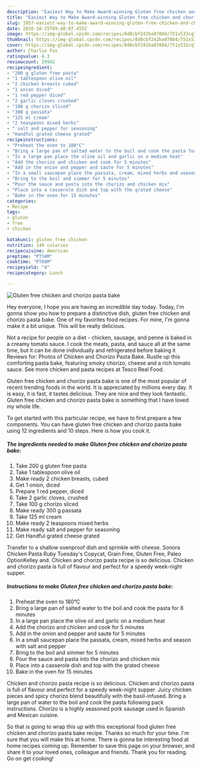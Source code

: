 ```yaml
---
description: "Easiest Way to Make Award-winning Gluten free chicken and chorizo pasta bake"
title: "Easiest Way to Make Award-winning Gluten free chicken and chorizo pasta bake"
slug: 1957-easiest-way-to-make-award-winning-gluten-free-chicken-and-chorizo-pasta-bake
date: 2020-10-25T09:48:07.455Z
image: https://img-global.cpcdn.com/recipes/8d8cbf242ba07884/751x532cq70/gluten-free-chicken-and-chorizo-pasta-bake-recipe-main-photo.jpg
thumbnail: https://img-global.cpcdn.com/recipes/8d8cbf242ba07884/751x532cq70/gluten-free-chicken-and-chorizo-pasta-bake-recipe-main-photo.jpg
cover: https://img-global.cpcdn.com/recipes/8d8cbf242ba07884/751x532cq70/gluten-free-chicken-and-chorizo-pasta-bake-recipe-main-photo.jpg
author: Charlie Fox
ratingvalue: 4.3
reviewcount: 29942
recipeingredient:
- "200 g gluten free pasta"
- "1 tablespoon olive oil"
- "2 chicken breasts cubed"
- "1 onion diced"
- "1 red pepper diced"
- "2 garlic cloves crushed"
- "100 g chorizo sliced"
- "300 g passata"
- "125 ml cream"
- "2 teaspoons mixed herbs"
- " salt and pepper for seasoning"
- "Handful grated cheese grated"
recipeinstructions:
- "Preheat the oven to 180°C"
- "Bring a large pan of salted water to the boil and cook the pasta for 8 minutes"
- "In a large pan place the olive oil and garlic on a medium heat"
- "Add the chorizo and chicken and cook for 5 minutes"
- "Add in the onion and pepper and saute for 5 minutes"
- "In a small saucepan place the passata, cream, mixed herbs and season with salt and pepper"
- "Bring to the boil and simmer for 5 minutes"
- "Pour the sauce and pasta into the chorizo and chicken mix"
- "Place into a casserole dish and top with the grated cheese"
- "Bake in the oven for 15 minutes"
categories:
- Recipe
tags:
- gluten
- free
- chicken

katakunci: gluten free chicken 
nutrition: 149 calories
recipecuisine: American
preptime: "PT34M"
cooktime: "PT60M"
recipeyield: "4"
recipecategory: Lunch

---
```



![Gluten free chicken and chorizo pasta bake](https://img-global.cpcdn.com/recipes/8d8cbf242ba07884/751x532cq70/gluten-free-chicken-and-chorizo-pasta-bake-recipe-main-photo.jpg)

Hey everyone, I hope you are having an incredible day today. Today, I'm gonna show you how to prepare a distinctive dish, gluten free chicken and chorizo pasta bake. One of my favorites food recipes. For mine, I'm gonna make it a bit unique. This will be really delicious.

Not a recipe for people on a diet - chicken, sausage, and penne is baked in a creamy tomato sauce. I cook the meats, pasta, and sauce all at the same time, but it can be done individually and refrigerated before baking it Reviews for: Photos of Chicken and Chorizo Pasta Bake. Rustle up this comforting pasta bake, featuring smoky chorizo, cheese and a rich tomato sauce. See more chicken and pasta recipes at Tesco Real Food.

Gluten free chicken and chorizo pasta bake is one of the most popular of recent trending foods in the world. It is appreciated by millions every day. It is easy, it is fast, it tastes delicious. They are nice and they look fantastic. Gluten free chicken and chorizo pasta bake is something that I have loved my whole life.


To get started with this particular recipe, we have to first prepare a few components. You can have gluten free chicken and chorizo pasta bake using 12 ingredients and 10 steps. Here is how you cook it.

<!--inarticleads1-->

##### The ingredients needed to make Gluten free chicken and chorizo pasta bake:

1. Take 200 g gluten free pasta
1. Take 1 tablespoon olive oil
1. Make ready 2 chicken breasts, cubed
1. Get 1 onion, diced
1. Prepare 1 red pepper, diced
1. Take 2 garlic cloves, crushed
1. Take 100 g chorizo sliced
1. Make ready 300 g passata
1. Take 125 ml cream
1. Make ready 2 teaspoons mixed herbs
1. Make ready  salt and pepper for seasoning
1. Get Handful grated cheese grated


Transfer to a shallow ovenproof dish and sprinkle with cheese. Sonora Chicken Pasta Ruby Tuesday&#39;s Copycat, Grain Free, Gluten Free, Paleo OptionKelley and. Chicken and chorizo pasta recipe is so delicious. Chicken and chorizo pasta is full of flavour and perfect for a speedy week-night supper. 

<!--inarticleads2-->

##### Instructions to make Gluten free chicken and chorizo pasta bake:

1. Preheat the oven to 180°C
1. Bring a large pan of salted water to the boil and cook the pasta for 8 minutes
1. In a large pan place the olive oil and garlic on a medium heat
1. Add the chorizo and chicken and cook for 5 minutes
1. Add in the onion and pepper and saute for 5 minutes
1. In a small saucepan place the passata, cream, mixed herbs and season with salt and pepper
1. Bring to the boil and simmer for 5 minutes
1. Pour the sauce and pasta into the chorizo and chicken mix
1. Place into a casserole dish and top with the grated cheese
1. Bake in the oven for 15 minutes


Chicken and chorizo pasta recipe is so delicious. Chicken and chorizo pasta is full of flavour and perfect for a speedy week-night supper. Juicy chicken pieces and spicy chorizo blend beautifully with the basil-infused. Bring a large pan of water to the boil and cook the pasta following pack instructions. Chorizo is a highly seasoned pork sausage used in Spanish and Mexican cuisine. 

So that is going to wrap this up with this exceptional food gluten free chicken and chorizo pasta bake recipe. Thanks so much for your time. I'm sure that you will make this at home. There is gonna be interesting food at home recipes coming up. Remember to save this page on your browser, and share it to your loved ones, colleague and friends. Thank you for reading. Go on get cooking!
